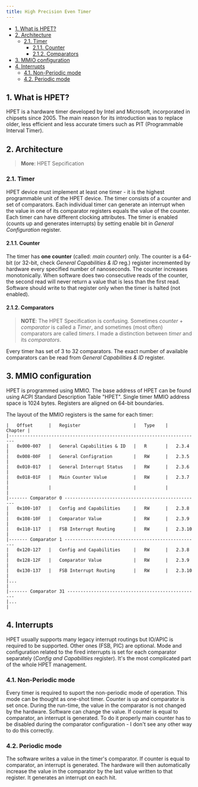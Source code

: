 ```yaml
---
title: High Precision Even Timer
---
```


- [1. What is HPET?](#1-what-is-hpet)
- [2. Architecture](#2-architecture)
  - [2.1. Timer](#21-timer)
    - [2.1.1. Counter](#211-counter)
    - [2.1.2. Comparators](#212-comparators)
- [3. MMIO configuration](#3-mmio-configuration)
- [4. Interrupts](#4-interrupts)
  - [4.1. Non-Periodic mode](#41-non-periodic-mode)
  - [4.2. Periodic mode](#42-periodic-mode)

## 1. What is HPET?
HPET is a hardware timer developed by Intel and Microsoft, incorporated in chipsets since 2005. The main reason for its introduction was to replace older, less efficient and less accurate timers such as PIT (Programmable Interval Timer).

## 2. Architecture
> **More**: HPET Sepcification

### 2.1. Timer
HPET device must implement at least one timer - it is the highest programmable unit of the HPET device. The timer consists of a counter and set of comparators. Each individual timer can generate an interrupt when the value in one of its comparator registers equals the value of the counter. Each timer can have different clocking attributes. The timer is enabled (counts up and generates interrupts) by setting enable bit in _General Configuration_ register.

#### 2.1.1. Counter
The timer has **one counter** (called: _main counter_) only. The counter is a 64-bit (or 32-bit, check _General Capabilities & ID_ reg.) register incremented by hardware every specified number of nanoseconds. The counter increases monotonically. When software does two consecutive reads of the counter, the second read will never return a value that is less than the first read. Software should write to that register only when the timer is halted (not enabled).

#### 2.1.2. Comparators
> **NOTE**: The HPET Specification is confusing. Sometimes _counter_ + _comparator_ is called a _Timer_, and sometimes (most often) comparators are called _timers_. I made a distinction between _timer_ and its _comparators_.

Every timer has set of 3 to 32 comparators. The exact number of available comparators can be read from _General Capabilities & ID_ register.

## 3. MMIO configuration
HPET is programmed using MMIO. The base address of HPET can be found using ACPI Standard Description Table "HPET". Single timer MMIO address space is 1024 bytes. Registers are aligned on 64-bit boundaries.

The layout of the MMIO registers is the same for each timer:

```text
|   Offset      |   Register                    |   Type    |   Chapter |
|------------------------------------------------------------------------   
|   0x000-007   |   General Capabilities & ID   |   R       |   2.3.4   |
|   0x008-00F   |   General Configration        |   RW      |   2.3.5   |
|   0x010-017   |   General Interrupt Status    |   RW      |   2.3.6   |
|   0x018-01F   |   Main Counter Value          |   RW      |   2.3.7   |
|               |                               |           |           |
|------- Comparator 0 ---------------------------------------------------
|   0x100-107   |   Config and Capabilities     |   RW      |   2.3.8   |
|   0x108-10F   |   Comparator Value            |   RW      |   2.3.9   |
|   0x110-117   |   FSB Interrupt Routing       |   RW      |   2.3.10  |
|------- Comparator 1 ---------------------------------------------------
|   0x120-127   |   Config and Capabilities     |   RW      |   2.3.8   |
|   0x128-12F   |   Comparator Value            |   RW      |   2.3.9   |
|   0x130-137   |   FSB Interrupt Routing       |   RW      |   2.3.10  |
|...                                                                    |
|------- Comparator 31 --------------------------------------------------
|...                                                                    |
```

## 4. Interrupts
HPET usually supports many legacy interrupt routings but IO/APIC is required to be supported. Other ones (FSB, PIC) are optional. Mode and configuration related to the fired interrupts is set for each comparator separately (_Config and Capabilities_ register). It's the most complicated part of the whole HPET management.

### 4.1. Non-Periodic mode
Every timer is required to suport the non-periodic mode of operation. This mode can be thought as one-shot timer. Counter is up and comparator is set once. During the run-time, the value in the comparator is not changed by the hardware. Software can change the value. If counter is equal to comparator, an interrupt is generated. To do it properly main counter has to be disabled during the comparator configuration - I don't see any other way to do this correctly.

### 4.2. Periodic mode
The software writes a value in the timer's comparator. If counter is equal to comparator, an interrupt is generated. The hardware will then automatically increase the value in the comparator by the last value written to that register. It generates an interrupt on each hit.

